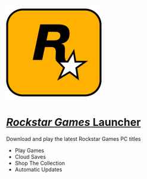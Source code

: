 ﻿![rockstar Logo](https://raw.githubusercontent.com/Zoullx/chocolatey-packages/master/icons/rockstar.png "Rockstar Logo")

# [_Rockstar Games_ Launcher](https://community.chocolatey.org/packages/rockstar-launcher)

Download and play the latest Rockstar Games PC titles
* Play Games
* Cloud Saves
* Shop The Collection
* Automatic Updates
